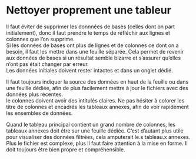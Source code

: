# Nettoyer proprement une tableur
Il faut éviter de supprimer les donnnées de bases (celles dont on part initialement), donc il faut prendre le temps de réfléchir aux lignes et colonnes que l’on supprime.  
Si les données de bases ont plus de lignes et de colonnes ce dont on a besoin, il faut les mettre dans une feuille séparée. Cela permet de revenir aux données de bases si un résultat semble bizarre et s’assurer qu’elles n’ont pas était changer par erreur.  
Les données initiales doivent rester intactes et dans un onglet dédié.  

Il faut toujours indiquer la source des données en haut de la feuille ou dans une feuille dédiée, afin de plus facilement mettre à jour le fichiers avec des données plus récentes.  
le colonnes doivent avoir des intitulés claires<!-- (tous les mots utiles à la compréhenssion) -->. Ne pas hésiter à colorer les titre de colonnes et encadrés les tableaux annexes, afin de voir rapidement les ensembles de données.

Quand le tableau principal contient un grand nombre de colonnes, les tableaux annexes doit être sur une feuille dédiée. C’est d’autant plus utile pour visualiser des données filtrées, cela amputerait le.s tableau.x annexes. Plus le fichier est complexe, plus il faut faire attention à la mise en forme. Il doit toujours être bien propre et compréhensible.